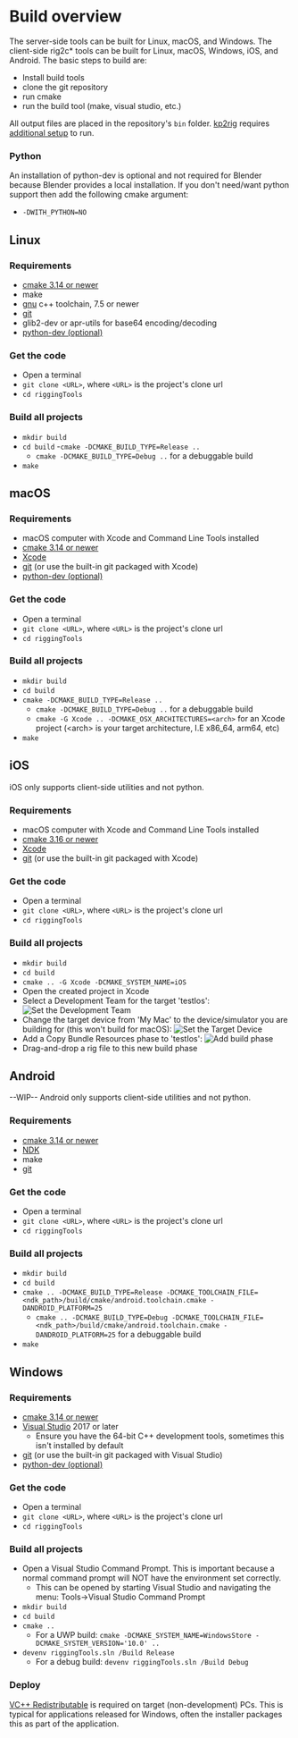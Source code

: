 # Build overview

The server-side tools can be built for Linux, macOS, and Windows.
The client-side rig2c* tools can be built for Linux, macOS, Windows, iOS, and Android. The basic steps to build are:
 - Install build tools
 - clone the git repository
 - run cmake
 - run the build tool (make, visual studio, etc.)

All output files are placed in the repository's `bin` folder. [kp2rig](/doc/kp2rig.md) requires [additional setup](/doc/kp2rig.md) to run.

### Python
An installation of python-dev is optional and not required for Blender because Blender provides a local installation.
If you don't need/want python support then add the following cmake argument:
  - `-DWITH_PYTHON=NO`

## Linux
### Requirements
 - [cmake 3.14 or newer](https://cmake.org/)
 - make
 - [gnu](https://gcc.gnu.org/) c++ toolchain, 7.5 or newer
 - [git](https://git-scm.com/)
 - glib2-dev or apr-utils for base64 encoding/decoding
 - [python-dev (optional)](https://www.python.org/) 

### Get the code
 - Open a terminal
 - `git clone <URL>`, where `<URL>` is the project's clone url
 - `cd riggingTools`

### Build all projects
 - `mkdir build`
 - `cd build`
 -`cmake -DCMAKE_BUILD_TYPE=Release ..`
   - `cmake -DCMAKE_BUILD_TYPE=Debug ..` for a debuggable build
 - `make`

## macOS
### Requirements
 - macOS computer with Xcode and Command Line Tools installed
 - [cmake 3.14 or newer](https://cmake.org/)
 - [Xcode](https://developer.apple.com/xcode/)
 - [git](https://git-scm.com/) (or use the built-in git packaged with Xcode)
 - [python-dev (optional)](https://www.python.org/) 

### Get the code
 - Open a terminal
 - `git clone <URL>`, where `<URL>` is the project's clone url
 - `cd riggingTools`

### Build all projects
 - `mkdir build`
 - `cd build`
 - `cmake -DCMAKE_BUILD_TYPE=Release ..`
   - `cmake -DCMAKE_BUILD_TYPE=Debug ..` for a debuggable build
   - `cmake -G Xcode .. -DCMAKE_OSX_ARCHITECTURES=<arch>` for an Xcode project (\<arch\> is your target architecture, I.E x86_64, arm64, etc)
 - `make`

## iOS
iOS only supports client-side utilities and not python.
### Requirements
 - macOS computer with Xcode and Command Line Tools installed
 - [cmake 3.16 or newer](https://cmake.org/)
 - [Xcode](https://developer.apple.com/xcode/)
 - [git](https://git-scm.com/) (or use the built-in git packaged with Xcode)

### Get the code
 - Open a terminal
 - `git clone <URL>`, where `<URL>` is the project's clone url
 - `cd riggingTools`

### Build all projects
 - `mkdir build`
 - `cd build`
 - `cmake .. -G Xcode -DCMAKE_SYSTEM_NAME=iOS`
 - Open the created project in Xcode
 - Select a Development Team for the target 'testIos': ![Set the Development Team](/img/testIos_devTeam.png)
 - Change the target device from 'My Mac' to the device/simulator you are building for (this won't build for macOS): ![Set the Target Device](/img/testIos_setDevice.png)
 - Add a Copy Bundle Resources phase to 'testIos': ![Add build phase](/img/testIos_addBuildPhase.png)
 - Drag-and-drop a rig file to this new build phase

## Android
--WIP--
Android only supports client-side utilities and not python.
### Requirements
 - [cmake 3.14 or newer](https://cmake.org/)
 - [NDK](https://developer.android.com/ndk)
 - make
 - [git](https://git-scm.com/)

### Get the code
 - Open a terminal
 - `git clone <URL>`, where `<URL>` is the project's clone url
 - `cd riggingTools`

### Build all projects
 - `mkdir build`
 - `cd build`
 - `cmake .. -DCMAKE_BUILD_TYPE=Release -DCMAKE_TOOLCHAIN_FILE=<ndk_path>/build/cmake/android.toolchain.cmake -DANDROID_PLATFORM=25`
   - `cmake .. -DCMAKE_BUILD_TYPE=Debug -DCMAKE_TOOLCHAIN_FILE=<ndk_path>/build/cmake/android.toolchain.cmake -DANDROID_PLATFORM=25` for a debuggable build
 - `make`

## Windows
### Requirements
 - [cmake 3.14 or newer](https://cmake.org/)
 - [Visual Studio](https://visualstudio.microsoft.com/) 2017 or later
   - Ensure you have the 64-bit C++ development tools, sometimes this isn't installed by default
 - [git](https://git-scm.com/) (or use the built-in git packaged with Visual Studio)
 - [python-dev (optional)](https://docs.python.org/3/using/windows.html) 

### Get the code
 - Open a terminal
 - `git clone <URL>`, where `<URL>` is the project's clone url
 - `cd riggingTools`

### Build all projects
 - Open a Visual Studio Command Prompt. This is important because a normal command prompt will NOT have the environment set correctly.
   - This can be opened by starting Visual Studio and navigating the menu: Tools->Visual Studio Command Prompt
 - `mkdir build`
 - `cd build`
 - `cmake ..`
   - For a UWP build: `cmake -DCMAKE_SYSTEM_NAME=WindowsStore -DCMAKE_SYSTEM_VERSION='10.0' ..`
 - `devenv riggingTools.sln /Build Release`
   - For a debug build: `devenv riggingTools.sln /Build Debug`

### Deploy
[VC++ Redistributable](https://support.microsoft.com/en-us/help/2977003/the-latest-supported-visual-c-downloads) is required on target (non-development) PCs.
This is typical for applications released for Windows, often the installer packages this as part of the application.
